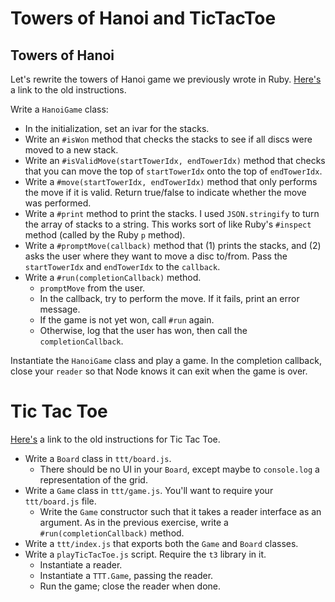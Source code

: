 # Towers of Hanoi and TicTacToe

## Towers of Hanoi

Let's rewrite the towers of Hanoi game we previously wrote in Ruby.
[Here's][ruby-hanoi] a link to the old instructions.

Write a `HanoiGame` class:

* In the initialization, set an ivar for the stacks.
* Write an `#isWon` method that checks the stacks to see if all discs
  were moved to a new stack.
* Write an `#isValidMove(startTowerIdx, endTowerIdx)` method that
  checks that you can move the top of `startTowerIdx` onto the top of
  `endTowerIdx`.
* Write a `#move(startTowerIdx, endTowerIdx)` method that only performs
  the move if it is valid. Return true/false to indicate whether the
  move was performed.
* Write a `#print` method to print the stacks. I used `JSON.stringify`
  to turn the array of stacks to a string. This works sort of like
  Ruby's `#inspect` method (called by the Ruby `p` method).
* Write a `#promptMove(callback)` method that (1) prints the stacks,
  and (2) asks the user where they want to move a disc to/from. Pass
  the `startTowerIdx` and `endTowerIdx` to the `callback`.
* Write a `#run(completionCallback)` method.
    * `promptMove` from the user.
    * In the callback, try to perform the move. If it fails, print an
      error message.
    * If the game is not yet won, call `#run` again.
    * Otherwise, log that the user has won, then call the
      `completionCallback`.

Instantiate the `HanoiGame` class and play a game. In the completion
callback, close your `reader` so that Node knows it can exit when the
game is over.

[ruby-hanoi]: https://github.com/appacademy/ruby-curriculum/blob/master/w1d1/data-structures/array.md#towers-of-hanoi

# Tic Tac Toe

[Here's][ruby-ttt] a link to the old instructions for Tic Tac Toe.

* Write a `Board` class in `ttt/board.js`.
    * There should be no UI in your `Board`, except maybe to
      `console.log` a representation of the grid.
* Write a `Game` class in `ttt/game.js`. You'll want to require your
  `ttt/board.js` file.
    * Write the `Game` constructor such that it takes a reader interface
      as an argument. As in the previous exercise, write a
      `#run(completionCallback)` method.
* Write a `ttt/index.js` that exports both the `Game` and `Board`
  classes.
* Write a `playTicTacToe.js` script. Require the `t3` library in it.
    * Instantiate a reader.
    * Instantiate a `TTT.Game`, passing the reader.
    * Run the game; close the reader when done.

[ruby-ttt]: https://github.com/appacademy/ruby-curriculum/blob/master/w1d2/classes.md#tic-tac-toe

